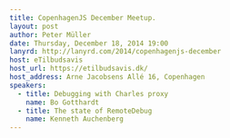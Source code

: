 ```yaml
---
title: CopenhagenJS December Meetup.
layout: post
author: Peter Müller
date: Thursday, December 18, 2014 19:00
lanyrd: http://lanyrd.com/2014/copenhagenjs-december
host: eTilbudsavis
host_url: https://etilbudsavis.dk/
host_address: Arne Jacobsens Allé 16, Copenhagen
speakers:
  - title: Debugging with Charles proxy
    name: Bo Gotthardt
  - title: The state of RemoteDebug
    name: Kenneth Auchenberg
---
```

